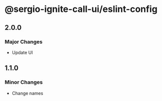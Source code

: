 # @sergio-ignite-call-ui/eslint-config

## 2.0.0

### Major Changes

-   Update UI

## 1.1.0

### Minor Changes

-   Change names
